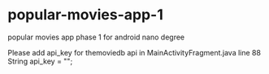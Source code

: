 # popular-movies-app-1
popular movies app phase 1 for android nano degree

Please add api_key for themoviedb api in MainActivityFragment.java line 88 String api_key = "";
